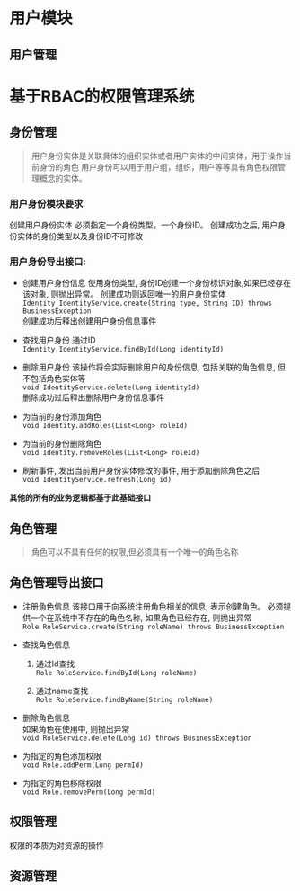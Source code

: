 # 用户模块

## 用户管理

# 基于RBAC的权限管理系统

## 身份管理

> 用户身份实体是关联具体的组织实体或者用户实体的中间实体，用于操作当前身份的角色
> 用户身份可以用于用户组，组织，用户等等具有角色权限管理概念的实体。

### 用户身份模块要求

创建用户身份实体 必须指定一个身份类型，一个身份ID。 创建成功之后, 用户身份实体的身份类型以及身份ID不可修改

### 用户身份导出接口:

* 创建用户身份信息 使用身份类型, 身份ID创建一个身份标识对象,如果已经存在该对象, 则抛出异常。 创建成功则返回唯一的用户身份实体 \
  `Identity IdentityService.create(String type, String ID) throws BusinessException`\
  创建成功后释出创建用户身份信息事件

* 查找用户身份 通过ID\
  `Identity IdentityService.findById(Long identityId)`

* 删除用户身份 该操作将会实际删除用户的身份信息, 包括关联的角色信息, 但不包括角色实体等\
  `void IdentityService.delete(Long identityId)`\
  删除成功过后释出删除用户身份信息事件

* 为当前的身份添加角色\
  `void Identity.addRoles(List<Long> roleId)`

* 为当前的身份删除角色\
  `void Identity.removeRoles(List<Long> roleId)`

* 刷新事件, 发出当前用户身份实体修改的事件, 用于添加删除角色之后\
  `void IdentityService.refresh(Long id)`

**其他的所有的业务逻辑都基于此基础接口**

## 角色管理

> 角色可以不具有任何的权限,但必须具有一个唯一的角色名称

## 角色管理导出接口

* 注册角色信息 该接口用于向系统注册角色相关的信息, 表示创建角色。 必须提供一个在系统中不存在的角色名称, 如果角色已经存在, 则抛出异常\
  `Role RoleService.create(String roleName) throws BusinessException`

* 查找角色信息
    1. 通过Id查找\
       `Role RoleService.findById(Long roleName)`

    2. 通过name查找\
       `Role RoleService.findByName(String roleName)`

* 删除角色信息\
  如果角色在使用中, 则抛出异常\
  `void RoleService.delete(Long id) throws BusinessException`

* 为指定的角色添加权限\
  `void Role.addPerm(Long permId)`

* 为指定的角色移除权限\
  `void Role.removePerm(Long permId)`

## 权限管理

权限的本质为对资源的操作

## 资源管理

